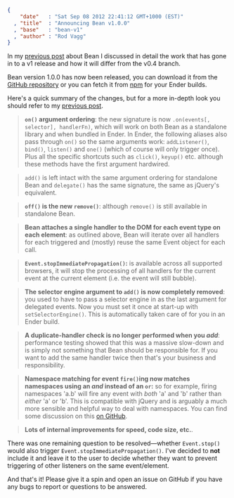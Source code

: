 ```json
{
    "date"   : "Sat Sep 08 2012 22:41:12 GMT+1000 (EST)"
  , "title"  : "Announcing Bean v1.0.0"
  , "base"   : "bean-v1"
  , "author" : "Rod Vagg"
}
```

In my <a href="http://rod.vagg.org/2012/08/bean_v1/" title="Towards Bean v1.0 (or: How event managers do their thing)">previous post</a> about Bean I discussed in detail the work that has gone in to a v1 release and how it will differ from the v0.4 branch.

Bean version 1.0.0 has now been released, you can download it from the <a href="https://github.com/fat/bean">GitHub repository</a> or you can fetch it from <a href="https://npmjs.org/package/bean">npm</a> for your Ender builds.

Here's a quick summary of the changes, but for a more in-depth look you should refer to my <a href="http://rod.vagg.org/2012/08/bean_v1/" title="Towards Bean v1.0 (or: How event managers do their thing)">previous post</a>.

 > <b><code>on()</code> argument ordering</b>: the new signature is now <code>.on(events[, selector], handlerFn)</code>, which will work on both Bean as a standalone library and when bundled in Ender. In Ender, the following aliases also pass through <code>on()</code> so the same arguments work: <code>addListener()</code>, <code>bind()</code>, <code>listen()</code> and <code>one()</code> (which of course will only trigger once). Plus all the specific shortcuts such as <code>click()</code>, <code>keyup()</code> etc. although these methods have the first argument hardwired.

 > <code>add()</code> is left intact with the same argument ordering for standalone Bean and <code>delegate()</code> has the same signature, the same as jQuery's equivalent.

 > <b><code>off()</code> is the new <code>remove()</code></b>: although <code>remove()</code> is still available in standalone Bean.

 > <b>Bean attaches a single handler to the DOM for each event type on each element</b>: as outlined above, Bean will iterate over all handlers for each triggered and (mostly) reuse the same Event object for each call.

 > <b><code>Event.stopImmediatePropagation()</code>:</b> is available across all supported browsers, it will stop the processing of all handlers for the current event at the current element (i.e. the event will still bubble).

 > <b>The selector engine argument to <code>add()</code> is now completely removed</b>: you used to have to pass a selector engine in as the last argument for delegated events. Now you must set it once at start-up with <code>setSelectorEngine()</code>. This is automatically taken care of for you in an Ender build.

 > <b>A duplicate-handler check is no longer performed when you <i>add</i></b>: performance testing showed that this was a massive slow-down and is simply not something that Bean should be responsible for. If you want to add the same handler twice then that's your business and responsibility.

 > <b>Namespace matching for event <code>fire()</code>ing now matches namespaces using an <i>and</i> instead of an <code>or</code>:</b> so for example, firing namespaces 'a.b' will fire any event with <i>both</i> 'a' and 'b' rather than <i>either</i> 'a' or 'b'. This is compatible with jQuery and is arguably a much more sensible and helpful way to deal with namespaces. You can find some discussion on this <a href="https://github.com/fat/bean/pull/68">on GitHub</a>.

 > <b>Lots of internal improvements for speed, code size, etc.</b>.

There was one remaining question to be resolved&mdash;whether <code>Event.stop()</code> would also trigger <code>Event.stopImmediatePropagation()</code>. I've decided to <b>not</b> include it and leave it to the user to decide whether they want to prevent triggering of other listeners on the same event/element.

And that's it! Please give it a spin and open an issue on GitHub if you have any bugs to report or questions to be answered.